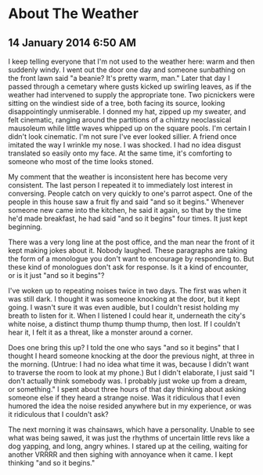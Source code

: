 # About The Weather
## 14 January 2014 6:50 AM


I keep telling everyone that I'm not used to the weather here: warm and then suddenly windy. I went out the door one day and someone sunbathing on the front lawn said "a beanie? It's pretty warm, man." Later that day I passed through a cemetary where gusts kicked up swirling leaves, as if the weather had intervened to supply the appropriate tone. Two picnickers were sitting on the windiest side of a tree, both facing its source, looking disappointingly unmiserable. I donned my hat, zipped up my sweater, and felt cinematic, ranging around the partitions of a chintzy neoclassical mausoleum while little waves whipped up on the square pools. I'm certain I didn't look cinematic. I'm not sure I've ever looked sillier. A friend once imitated the way I wrinkle my nose. I was shocked. I had no idea disgust translated so easily onto my face. At the same time, it's comforting to someone who most of the time looks stoned.

My comment that the weather is inconsistent here has become very consistent. The last person I repeated it to immediately lost interest in conversing. People catch on very quickly to one's parrot aspect. One of the people in this house saw a fruit fly and said "and so it begins." Whenever someone new came into the kitchen, he said it again, so that by the time he'd made breakfast, he had said "and so it begins" four times. It just kept beginning.

There was a very long line at the post office, and the man near the front of it kept making jokes about it. Nobody laughed. These paragraphs are taking the form of a monologue you don't want to encourage by responding to. But these kind of monologues don't ask for response. Is it a kind of encounter, or is it just "and so it begins"?

I've woken up to repeating noises twice in two days. The first was when it was still dark. I thought it was someone knocking at the door, but it kept going. I wasn't sure it was even audible, but I couldn't resist holding my breath to listen for it. When I listened I could hear it, underneath the city's white noise, a distinct thump thump thump thump, then lost. If I couldn't hear it, I felt it as a threat, like a monster around a corner.

Does one bring this up? I told the one who says "and so it begins" that I thought I heard someone knocking at the door the previous night, at three in the morning. (Untrue: I had no idea what time it was, because I didn't want to traverse the room to look at my phone.) But I didn't elaborate, I just said "I don't actually think somebody was. I probably just woke up from a dream, or something." I spent about three hours of that day thinking about asking someone else if they heard a strange noise. Was it ridiculous that I even humored the idea the noise resided anywhere but in my experience, or was it ridiculous that I couldn't ask?

The next morning it was chainsaws, which have a personality. Unable to see what was being sawed, it was just the rhythms of uncertain little revs like a dog yapping, and long, angry whines. I stared up at the ceiling, waiting for another VRRRR and then sighing with annoyance when it came. I kept thinking "and so it begins."